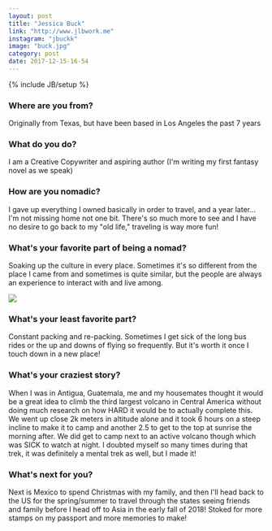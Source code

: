 ```yaml
---
layout: post
title: "Jessica Buck"
link: "http://www.jlbwork.me"
instagram: "jbuckk"
image: "buck.jpg"
category: post
date: 2017-12-15-16-54
---
```

{% include JB/setup %}

### Where are you from?

Originally from Texas, but have been based in Los Angeles the past 7 years

### What do you do?

I am a Creative Copywriter and aspiring author (I'm writing my first fantasy novel as we speak)

### How are you nomadic?

I gave up everything I owned basically in order to travel, and a year later... I'm not missing home not one bit. There's so much more to see and I have no desire to go back to my "old life," traveling is way more fun!

### What's your favorite part of being a nomad?

Soaking up the culture in every place. Sometimes it's so different from the place I came from and sometimes is quite similar, but the people are always an experience to interact with and live among.

<img src="{{ BASE_PATH }}/assets/img/posts/buck-alt.png" class="inner-post-image" />

### What's your least favorite part?
Constant packing and re-packing. Sometimes I get sick of the long bus rides or the up and downs of flying so frequently. But it's worth it once I touch down in a new place!

### What's your craziest story?
When I was in Antigua, Guatemala, me and my housemates thought it would be a great idea to climb the third largest volcano in Central America without doing much research on how HARD it would be to actually complete this. We went up close 2k meters in altitude alone and it took 6 hours on a steep incline to make it to camp and another 2.5 to get to the top at sunrise the morning after. We did get to camp next to an active volcano though which was SICK to watch at night. I doubted myself so many times during that trek, it was definitely a mental trek as well, but I made it!

### What's next for you?
Next is Mexico to spend Christmas with my family, and then I'll head back to the US for the spring/summer to travel through the states seeing friends and family before I head off to Asia in the early fall of 2018! Stoked for more stamps on my passport and more memories to make!
